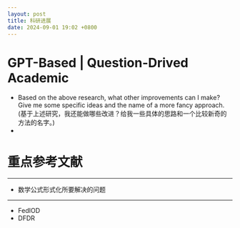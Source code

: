 ```yaml
---
layout: post
title: 科研进展
date: 2024-09-01 19:02 +0800
---
```












# GPT-Based | Question-Drived  Academic















- Based on the above research, what other improvements can I make? Give me some specific ideas and the name of a more fancy approach.(基于上述研究，我还能做哪些改进？给我一些具体的思路和一个比较新奇的方法的名字。)
- 





# 重点参考文献











---







- 数学公式形式化所要解决的问题



---







- FedIOD
- DFDR











